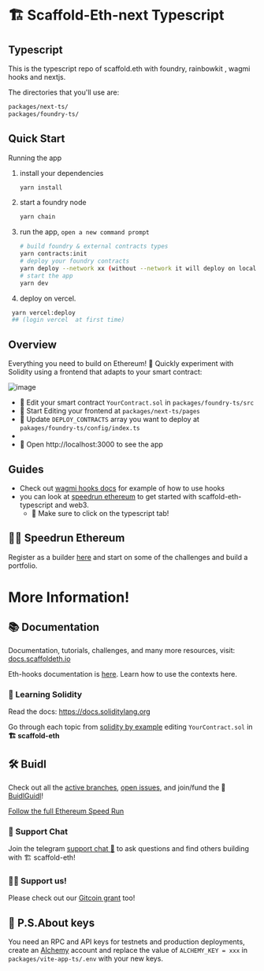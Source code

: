# 🏗 Scaffold-Eth-next Typescript

## Typescript 
This is the typescript repo of scaffold.eth with foundry, rainbowkit , wagmi hooks and nextjs.


The directories that you'll use are:

```bash
packages/next-ts/
packages/foundry-ts/
```

## Quick Start

Running the app

1. install your dependencies

   ```bash
   yarn install
   ```

2. start a foundry node

   ```bash
   yarn chain
   ```

3. run the app, `open a new command prompt`

   ```bash
   # build foundry & external contracts types
   yarn contracts:init 
   # deploy your foundry contracts
   yarn deploy --network xx (without --network it will deploy on localhost)
   # start the app
   yarn dev 
   ```
4. deploy on vercel. 
```bash
 yarn vercel:deploy
 ## (login vercel  at first time)
```

## Overview

Everything you need to build on Ethereum! 🚀 Quickly experiment with Solidity using a frontend that adapts to your smart contract:

![image](https://user-images.githubusercontent.com/22323693/173233298-69b090f3-92bc-44e6-ba91-25bd7425b120.png)

- 🔏 Edit your smart contract `YourContract.sol` in `packages/foundry-ts/src`
- 📝 Start Editing your frontend  at `packages/next-ts/pages`
- 💼  Update `DEPLOY_CONTRACTS` array you want to deploy at `pakages/foundry-ts/config/index.ts`
- 
- 📱 Open http://localhost:3000 to see the app

## Guides


- Check out [wagmi hooks  docs](https://wagmi.sh/docs/getting-started) for example of how to use hooks
- you can look at [speedrun ethereum](https://speedrunethereum.com/) to get started with scaffold-eth-typescript and web3.  
  - 🏁 Make sure to click on the typescript tab!

## 🏃💨 Speedrun Ethereum
Register as a builder [here](https://speedrunethereum.com) and start on some of the challenges and build a portfolio.
# More Information!

## 📚 Documentation

Documentation, tutorials, challenges, and many more resources, visit: [docs.scaffoldeth.io](https://docs.scaffoldeth.io)

Eth-hooks documentation is [here](https://scaffold-eth.github.io/eth-hooks/).  Learn how to use the contexts here.


### 🔭 Learning Solidity

Read the docs: https://docs.soliditylang.org

Go through each topic from [solidity by example](https://solidity-by-example.org) editing `YourContract.sol` in **🏗 scaffold-eth**


## 🛠 Buidl

Check out all the [active branches](https://github.com/austintgriffith/scaffold-eth/branches/active), [open issues](https://github.com/austintgriffith/scaffold-eth/issues), and join/fund the 🏰 [BuidlGuidl](https://BuidlGuidl.com)!

[Follow the full Ethereum Speed Run](https://medium.com/@austin_48503/%EF%B8%8Fethereum-dev-speed-run-bd72bcba6a4c)

### 💬 Support Chat

Join the telegram [support chat 💬](https://t.me/joinchat/KByvmRe5wkR-8F_zz6AjpA) to ask questions and find others building with 🏗 scaffold-eth!

### 🙏🏽 Support us!

Please check out our [Gitcoin grant](https://gitcoin.co/grants/2851/scaffold-eth) too!


## 🔐 P.S.About keys

You need an RPC and API keys for testnets and production deployments, create an [Alchemy](https://www.alchemy.com/) account and replace the value of `ALCHEMY_KEY = xxx` in `packages/vite-app-ts/.env` with your new keys.



